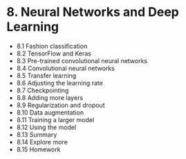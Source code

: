 # 8. Neural Networks and Deep Learning
* 8.1 Fashion classification
* 8.2 TensorFlow and Keras
* 8.3 Pre-trained convolutional neural networks
* 8.4 Convolutional neural networks
* 8.5 Transfer learning
* 8.6 Adjusting the learning rate
* 8.7 Checkpointing
* 8.8 Adding more layers
* 8.9 Regularization and dropout
* 8.10 Data augmentation
* 8.11 Training a larger model
* 8.12 Using the model
* 8.13 Summary
* 8.14 Explore more
* 8.15 Homework
